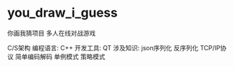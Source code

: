 # you_draw_i_guess
你画我猜项目 
多人在线对战游戏

C/S架构
编程语言: C++
开发工具: QT
涉及知识: json序列化 反序列化 TCP/IP协议  简单编码解码
          单例模式 策略模式
